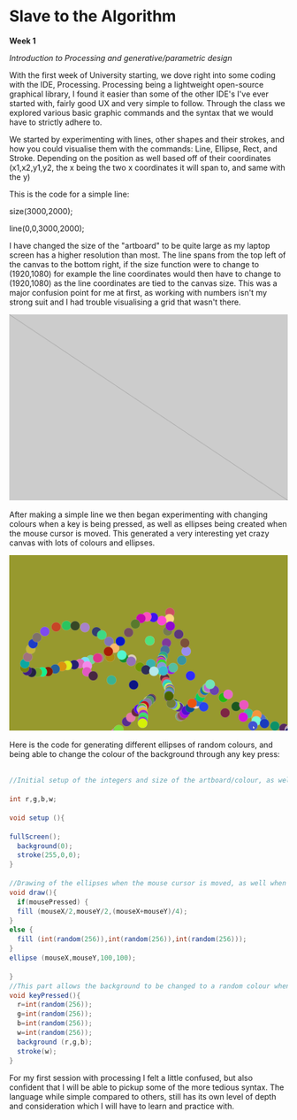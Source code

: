 # Slave to the Algorithm
**Week 1**

*Introduction to Processing and generative/parametric design*

With the first week of University starting, we dove right into some coding with the IDE, Processing. Processing being a lightweight open-source graphical library, I found it easier than some of the other IDE's I've ever started with, fairly good UX and very simple to follow. Through the class we explored various basic graphic commands and the syntax that we would have to strictly adhere to.

We started by experimenting with lines, other shapes and their strokes, and how you could visualise them with the commands: Line, Ellipse, Rect, and Stroke. Depending on the position as well based off of their coordinates (x1,x2,y1,y2, the x being the two x coordinates it will span to, and same with the y)

This is the code for a simple line:

size(3000,2000);

line(0,0,3000,2000);

I have changed the size of the "artboard" to be quite large as my laptop screen has a higher resolution than most. The line spans from the top left of the canvas to the bottom right, if the size function were to change to (1920,1080) for example the line coordinates would then have to change to (1920,1080) as the line coordinates are tied to the canvas size. This was a major confusion point for me at first, as working with numbers isn't my strong suit and I had trouble visualising a grid that wasn't there.

![Image of Line](https://github.com/Dropboy/Slave-to-the-Algorithm/blob/Journal/Images%20and%20Resources/Week%201/Line.png)

After making a simple line we then began experimenting with changing colours when a key is being pressed, as well as ellipses being created when the mouse cursor is moved. This generated a very interesting yet crazy canvas with lots of colours and ellipses.

![Giffy Boi](https://github.com/Dropboy/Slave-to-the-Algorithm/blob/Journal/Images%20and%20Resources/Week%201/Gif%20of%20Canvas.gif)

Here is the code for generating different ellipses of random colours, and being able to change the colour of the background through any key press:

```java

//Initial setup of the integers and size of the artboard/colour, as well as the stroke colour for the whole sketch

int r,g,b,w;

void setup (){

fullScreen();
  background(0);
  stroke(255,0,0);
}

//Drawing of the ellipses when the mouse cursor is moved, as well when any of the mouse buttons are pressed the ellipse will become white
void draw(){
  if(mousePressed) {
  fill (mouseX/2,mouseY/2,(mouseX+mouseY)/4);
}
else {
  fill (int(random(256)),int(random(256)),int(random(256)));
}
ellipse (mouseX,mouseY,100,100);

}
//This part allows the background to be changed to a random colour when any key on the keyboard is pressed
void keyPressed(){
  r=int(random(256));
  g=int(random(256));
  b=int(random(256));
  w=int(random(256));
  background (r,g,b);
  stroke(w);
}

```
For my first session with processing I felt a little confused, but also confident that I will be able to pickup some of the more tedious syntax. The language while simple compared to others, still has its own level of depth and consideration which I will have to learn and practice with.

